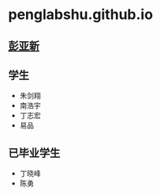 # penglabshu.github.io

## [彭亚新](https://scholar.google.com/citations?hl=zh-CN&user=4cRt3XoAAAAJ)

## 学生
- 朱剑翔  
- 南浩宇
- 丁志宏
- 易品

## 已毕业学生
- 丁晓峰
- 陈勇
